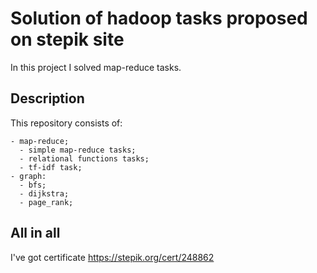 # Solution of hadoop tasks proposed on stepik site

In this project I solved map-reduce tasks.

## Description

This repository consists of:

```
- map-reduce;
  - simple map-reduce tasks;
  - relational functions tasks;
  - tf-idf task;
- graph:
  - bfs;
  - dijkstra;
  - page_rank;
```

## All in all

I've got certificate https://stepik.org/cert/248862
